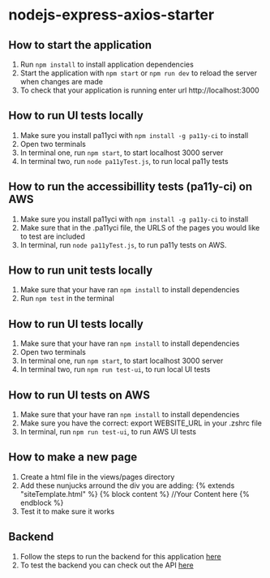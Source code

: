 # nodejs-express-axios-starter

## How to start the application
1. Run `npm install` to install application dependencies
2. Start the application with `npm start` or `npm run dev` to reload the server when changes are made
3. To check that your application is running enter url http://localhost:3000

## How to run UI tests locally 
1. Make sure you install pa11yci with `npm install -g pa11y-ci` to install
2. Open two terminals
3. In terminal one, run `npm start`, to start localhost 3000 server
4. In terminal two, run `node pa11yTest.js`, to run local pa11y tests

## How to run the accessibillity tests (pa11y-ci) on AWS
1. Make sure you install pa11yci with `npm install -g pa11y-ci` to install
2. Make sure that in the .pa11yci file, the URLS of the pages you would like to test are included
5. In terminal, run `node pa11yTest.js`, to run pa11y tests on AWS.

## How to run unit tests locally
1. Make sure that your have ran `npm install` to install dependencies
2. Run `npm test` in the terminal

## How to run UI tests locally 
1. Make sure that your have ran `npm install` to install dependencies
2. Open two terminals
3. In terminal one, run `npm start`, to start localhost 3000 server
4. In terminal two, run `npm run test-ui`, to run local UI tests

## How to run UI tests on AWS 
1. Make sure that your have ran `npm install` to install dependencies
2. Make sure you have the correct: export WEBSITE_URL in your .zshrc file
3. In terminal, run `npm run test-ui`, to run AWS UI tests

## How to make a new page
1. Create a html file in the views/pages directory
2. Add these nunjucks arround the div you are adding:
    {% extends "siteTemplate.html" %}
    {% block content %}
        //Your Content here
    {% endblock %}
3. Test it to make sure it works

## Backend
1. Follow the steps to run the backend for this application [here](https://github.com/shaunganley/java-dropwizard-flyway-starter")
2. To test the backend you can check out the API [here](https://ivpztrmt3p.eu-west-1.awsapprunner.com/swagger)

